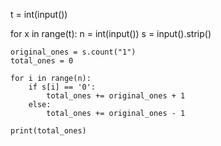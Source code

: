 t = int(input())

for x in range(t):
    n = int(input())
    s = input().strip()
    
    original_ones = s.count("1")
    total_ones = 0

    for i in range(n):
        if s[i] == '0':
            total_ones += original_ones + 1
        else:
            total_ones += original_ones - 1
    
    print(total_ones)
